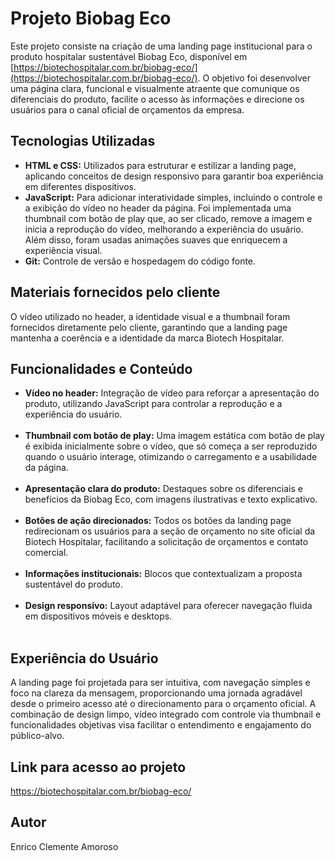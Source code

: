 # Projeto Biobag Eco

Este projeto consiste na criação de uma landing page institucional para o produto hospitalar sustentável Biobag Eco, disponível em [https://biotechospitalar.com.br/biobag-eco/](https://biotechospitalar.com.br/biobag-eco/). O objetivo foi desenvolver uma página clara, funcional e visualmente atraente que comunique os diferenciais do produto, facilite o acesso às informações e direcione os usuários para o canal oficial de orçamentos da empresa.<br>

## Tecnologias Utilizadas

- **HTML e CSS:** Utilizados para estruturar e estilizar a landing page, aplicando conceitos de design responsivo para garantir boa experiência em diferentes dispositivos.  
- **JavaScript:** Para adicionar interatividade simples, incluindo o controle e a exibição do vídeo no header da página. Foi implementada uma thumbnail com botão de play que, ao ser clicado, remove a imagem e inicia a reprodução do vídeo, melhorando a experiência do usuário. Além disso, foram usadas animações suaves que enriquecem a experiência visual.  
- **Git:** Controle de versão e hospedagem do código fonte.<br>

## Materiais fornecidos pelo cliente

O vídeo utilizado no header, a identidade visual e a thumbnail foram fornecidos diretamente pelo cliente, garantindo que a landing page mantenha a coerência e a identidade da marca Biotech Hospitalar.<br>

## Funcionalidades e Conteúdo

- **Vídeo no header:** Integração de vídeo para reforçar a apresentação do produto, utilizando JavaScript para controlar a reprodução e a experiência do usuário.<br><br>
- **Thumbnail com botão de play:** Uma imagem estática com botão de play é exibida inicialmente sobre o vídeo, que só começa a ser reproduzido quando o usuário interage, otimizando o carregamento e a usabilidade da página.<br><br>
- **Apresentação clara do produto:** Destaques sobre os diferenciais e benefícios da Biobag Eco, com imagens ilustrativas e texto explicativo.<br><br>
- **Botões de ação direcionados:** Todos os botões da landing page redirecionam os usuários para a seção de orçamento no site oficial da Biotech Hospitalar, facilitando a solicitação de orçamentos e contato comercial.<br><br>
- **Informações institucionais:** Blocos que contextualizam a proposta sustentável do produto.<br><br>
- **Design responsivo:** Layout adaptável para oferecer navegação fluida em dispositivos móveis e desktops.<br><br>

## Experiência do Usuário

A landing page foi projetada para ser intuitiva, com navegação simples e foco na clareza da mensagem, proporcionando uma jornada agradável desde o primeiro acesso até o direcionamento para o orçamento oficial. A combinação de design limpo, vídeo integrado com controle via thumbnail e funcionalidades objetivas visa facilitar o entendimento e engajamento do público-alvo.<br>

## Link para acesso ao projeto

https://biotechospitalar.com.br/biobag-eco/<br>

## Autor

Enrico Clemente Amoroso<br><br>
